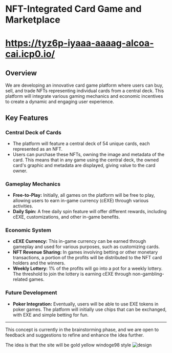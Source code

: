 # NFT-Integrated Card Game and Marketplace
# https://tyz6p-iyaaa-aaaag-alcoa-cai.icp0.io/

## Overview

We are developing an innovative card game platform where users can buy, sell, and trade NFTs representing individual cards from a central deck. This platform will integrate various gaming mechanics and economic incentives to create a dynamic and engaging user experience.

## Key Features

### Central Deck of Cards
- The platform will feature a central deck of 54 unique cards, each represented as an NFT.
- Users can purchase these NFTs, owning the image and metadata of the card. This means that in any game using the central deck, the owned card's graphic and metadata are displayed, giving value to the card owner.

### Gameplay Mechanics
- **Free-to-Play:** Initially, all games on the platform will be free to play, allowing users to earn in-game currency (cEXE) through various activities.
- **Daily Spin:** A free daily spin feature will offer different rewards, including cEXE, customizations, and other in-game benefits.

### Economic System
- **cEXE Currency:** This in-game currency can be earned through gameplay and used for various purposes, such as customizing cards.
- **NFT Revenue Sharing:** In games involving betting or other monetary transactions, a portion of the profits will be distributed to the NFT card holders and the winners.
- **Weekly Lottery:** 1% of the profits will go into a pot for a weekly lottery. The threshold to join the lottery is earning cEXE through non-gambling-related games.

### Future Development
- **Poker Integration:** Eventually, users will be able to use EXE tokens in poker games. The platform will initially use chips that can be exchanged, with EXE and simple betting for fun.

---

This concept is currently in the brainstorming phase, and we are open to feedback and suggestions to refine and enhance the idea further.

The idea is that the site will be gold yellow windoge98 style
![design](https://github.com/CanerKocak/playing_cards/assets/54007585/d188ebe6-5dd4-431e-aefd-e05d5337c190)
